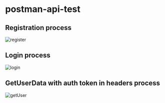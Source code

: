 # postman-api-test
## Registration process
![register](https://github.com/overhard-end/postman-api-test/assets/76556579/5222eaf6-0e6a-44f1-8fba-5d7ca5f39548)

## Login process
![login](https://github.com/overhard-end/postman-api-test/assets/76556579/51096b01-da9a-4dc7-8896-d5180becb625)

## GetUserData with auth token in headers process 
![getUser](https://github.com/overhard-end/postman-api-test/assets/76556579/a564e1be-756f-4168-9a96-74708a6ed727)
